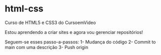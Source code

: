 # html-css
 Curso de HTML5 e CSS3 do CursoemVideo

Estou aprendendo a criar sites e agora vou gerenciar repositórios!

Seguem-se esses passo-a-passos:
1- Mudança do código
2- Commit to main com uma descrição
3- Push origin